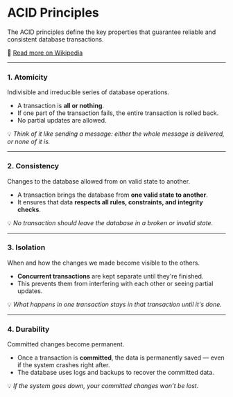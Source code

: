 # ACID Principles

The ACID principles define the key properties that guarantee reliable and consistent database transactions.

🔗 [Read more on Wikipedia](https://en.wikipedia.org/wiki/ACID)

---

### 1. **Atomicity**

Indivisible and irreducible series of database operations.

- A transaction is **all or nothing**.
- If one part of the transaction fails, the entire transaction is rolled back.
- No partial updates are allowed.

💡 _Think of it like sending a message: either the whole message is delivered, or none of it is._

---

### 2. **Consistency**

Changes to the database allowed from on valid state to another.

- A transaction brings the database from **one valid state to another**.
- It ensures that data **respects all rules, constraints, and integrity checks**.

💡 _No transaction should leave the database in a broken or invalid state._

---

### 3. **Isolation**

When and how the changes we made become visible to the others.

- **Concurrent transactions** are kept separate until they're finished.
- This prevents them from interfering with each other or seeing partial updates.

💡 _What happens in one transaction stays in that transaction until it's done._

---

### 4. **Durability**

Committed changes become permanent.

- Once a transaction is **committed**, the data is permanently saved — even if the system crashes right after.
- The database uses logs and backups to recover the committed data.

💡 _If the system goes down, your committed changes won’t be lost._
